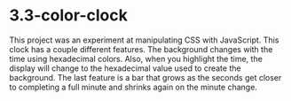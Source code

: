 # 3.3-color-clock
This project was an experiment at manipulating CSS with JavaScript. This clock has a couple different features. The background changes with the time using hexadecimal colors. Also, when you highlight the time, the display will change to the hexadecimal value used to create the background. The last feature is a bar that grows as the seconds get closer to completing a full minute and shrinks again on the minute change.
